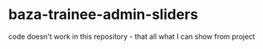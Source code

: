 # baza-trainee-admin-sliders
 code doesn't work in this repository - that all what I can show from project
